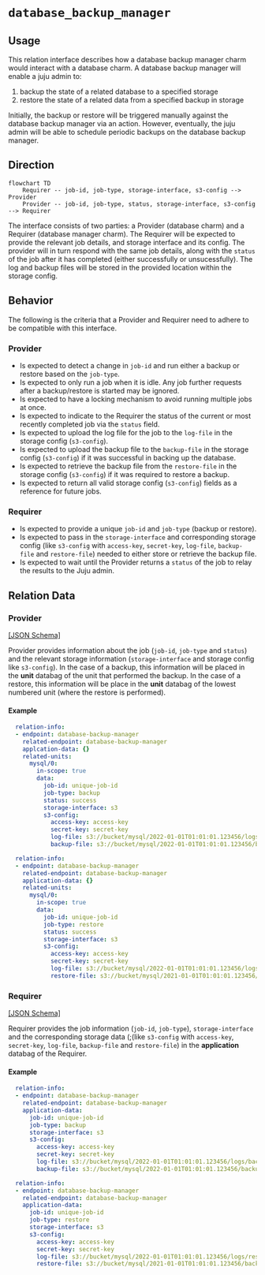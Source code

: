# `database_backup_manager`

## Usage

This relation interface describes how a database backup manager charm would interact with a database charm. A database backup manager will enable a juju admin to:

1. backup the state of a related database to a specified storage
1. restore the state of a related data from a specified backup in storage

Initially, the backup or restore will be triggered manually against the database backup manager via an action. However, eventually, the juju admin will be able to schedule periodic backups on the database backup manager.

## Direction

```mermaid
flowchart TD
    Requirer -- job-id, job-type, storage-interface, s3-config --> Provider
    Provider -- job-id, job-type, status, storage-interface, s3-config --> Requirer
```

The interface consists of two parties: a Provider (database charm) and a Requirer (database manager charm). The Requirer will be expected to provide the relevant job details, and storage interface and its config. The provider will in turn respond with the same job details, along with the `status` of the job after it has completed (either successfully or unsucessfully). The log and backup files will be stored in the provided location within the storage config.

## Behavior

The following is the criteria that a Provider and Requirer need to adhere to be compatible with this interface.

### Provider

- Is expected to detect a change in `job-id` and run either a backup or restore based on the `job-type`.
- Is expected to only run a job when it is idle. Any job further requests after a backup/restore is started may be ignored.
- Is expected to have a locking mechanism to avoid running multiple jobs at once.
- Is expected to indicate to the Requirer the status of the current or most recently completed job via the `status` field.
- Is expected to upload the log file for the job to the `log-file` in the storage config (`s3-config`).
- Is expected to upload the backup file to the `backup-file` in the storage config (`s3-config`) if it was successful in backing up the database.
- Is expected to retrieve the backup file from the `restore-file` in the storage config (`s3-config`) if it was required to restore a backup.
- Is expected to return all valid storage config (`s3-config`) fields as a reference for future jobs.

### Requirer

- Is expected to provide a unique `job-id` and `job-type` (backup or restore).
- Is expected to pass in the `storage-interface` and corresponding storage config (like `s3-config` with `access-key`, `secret-key`, `log-file`, `backup-file` and `restore-file`) needed to either store or retrieve the backup file.
- Is expected to wait until the Provider returns a `status` of the job to relay the results to the Juju admin.

## Relation Data

### Provider

[\[JSON Schema\]](./schemas/provider.json)

Provider provides information about the job (`job-id`, `job-type` and `status`) and the relevant storage information (`storage-interface` and storage config like `s3-config`). In the case of a backup, this information will be placed in the **unit** databag of the unit that performed the backup. In the case of a restore, this information will be place in the **unit** databag of the lowest numbered unit (where the restore is performed).

#### Example
```yaml
  relation-info:
  - endpoint: database-backup-manager
    related-endpoint: database-backup-manager
    applcation-data: {}
    related-units:
      mysql/0:
        in-scope: true
        data:
          job-id: unique-job-id
          job-type: backup
          status: success
          storage-interface: s3
          s3-config:
            access-key: access-key
            secret-key: secret-key
            log-file: s3://bucket/mysql/2022-01-01T01:01:01.123456/logs/backup.log
            backup-file: s3://bucket/mysql/2022-01-01T01:01:01.123456/backups/mysql.backup
```

```yaml
  relation-info:
  - endpoint: database-backup-manager
    related-endpoint: database-backup-manager
    application-data: {}
    related-units:
      mysql/0:
        in-scope: true
        data:
          job-id: unique-job-id
          job-type: restore
          status: success
          storage-interface: s3
          s3-config:
            access-key: access-key
            secret-key: secret-key
            log-file: s3://bucket/mysql/2022-01-01T01:01:01.123456/logs/restore.log
            restore-file: s3://bucket/mysql/2021-01-01T01:01:01.123456/backups/mysql.backup
```

### Requirer

[\[JSON Schema\]](./schemas/requirer.json)

Requirer provides the job information (`job-id`, `job-type`), `storage-interface` and the corresponding storage data (;(like `s3-config` with `access-key`, `secret-key`, `log-file`, `backup-file` and `restore-file`) in the **application** databag of the Requirer.

#### Example

```yaml
  relation-info:
  - endpoint: database-backup-manager
    related-endpoint: database-backup-manager
    application-data:
      job-id: unique-job-id
      job-type: backup
      storage-interface: s3
      s3-config:
        access-key: access-key
        secret-key: secret-key
        log-file: s3://bucket/mysql/2022-01-01T01:01:01.123456/logs/backup.log
        backup-file: s3://bucket/mysql/2022-01-01T01:01:01.123456/backups/mysql.backup
```

```yaml
  relation-info:
  - endpoint: database-backup-manager
    related-endpoint: database-backup-manager
    application-data:
      job-id: unique-job-id
      job-type: restore
      storage-interface: s3
      s3-config:
        access-key: access-key
        secret-key: secret-key
        log-file: s3://bucket/mysql/2022-01-01T01:01:01.123456/logs/restore.log
        restore-file: s3://bucket/mysql/2021-01-01T01:01:01.123456/backups/mysql.backup
```
